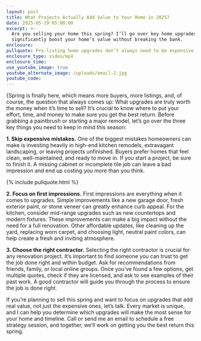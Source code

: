 ```yaml
---
layout: post
title: What Projects Actually Add Value to Your Home in 2025?
date: 2025-05-19 05:00:00
excerpt: >-
  Are you selling your home this spring? I’ll go over key home upgrades that can
  significantly boost your home’s value without breaking the bank. 
enclosure:
pullquote: Pre-listing home upgrades don’t always need to be expensive.
enclosure_type: video/mp4
enclosure_time:
use_youtube_image: true
youtube_alternate_image: /uploads/email-2.jpg
youtube_code:
---
```

\{Spring is finally here, which means more buyers, more listings, and, of course, the question that always comes up: What upgrades are truly worth the money when it’s time to sell? It’s crucial to know where to put your effort, time, and money to make sure you get the best return. Before grabbing a paintbrush or starting a major remodel, let’s go over the three key things you need to keep in mind this season:

**1\. Skip expensive mistakes.** One of the biggest mistakes homeowners can make is investing heavily in high-end kitchen remodels, extravagant landscaping, or leaving projects unfinished. Buyers prefer homes that feel clean, well-maintained, and ready to move in. If you start a project, be sure to finish it. A missing cabinet or incomplete tile job can leave a bad impression and end up costing you more than you think.

{% include pullquote.html %}

**2\. Focus on first impressions.** First impressions are everything when it comes to upgrades. Simple improvements like a new garage door, fresh exterior paint, or stone veneer can greatly enhance curb appeal. For the kitchen, consider mid-range upgrades such as new countertops and modern fixtures. These improvements can make a big impact without the need for a full renovation. Other affordable updates, like cleaning up the yard, replacing worn carpet, and choosing light, neutral paint colors, can help create a fresh and inviting atmosphere.

**3\. Choose the right contractor.** Selecting the right contractor is crucial for any renovation project. It’s important to find someone you can trust to get the job done right and within budget. Ask for recommendations from friends, family, or local online groups. Once you’ve found a few options, get multiple quotes, check if they are licensed, and ask to see examples of their past work. A good contractor will guide you through the process to ensure the job is done right.

If you’re planning to sell this spring and want to focus on upgrades that add real value, not just the expensive ones, let’s talk. Every market is unique, and I can help you determine which upgrades will make the most sense for your home and timeline. Call or send me an email to schedule a free strategy session, and together, we’ll work on getting you the best return this spring.